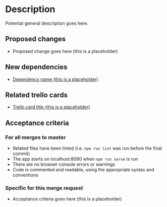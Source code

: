 # Description
Potential general description goes here.

## Proposed changes
- Proposed change goes here (this is a placeholder)

## New dependencies
- [Dependency name (this is a placeholder)](dependency-link)

## Related trello cards
- [Trello card title (this is a placeholder)](trello-card-direct-link)

## Acceptance criteria
### For all merges to master
- Related files have been linted (i.e. `npm run lint` was run before the final commit)
- The app starts on localhost:8080 when `npm run serve` is run
- There are no browser console errors or warnings
- Code is commented and readable, using the appropriate syntax and conventions

### Specific for this merge request
- Acceptance criteria goes here (this is a placeholder)